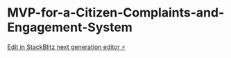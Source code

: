 # MVP-for-a-Citizen-Complaints-and-Engagement-System

[Edit in StackBlitz next generation editor ⚡️](https://stackblitz.com/~/github.com/mukuru1/MVP-for-a-Citizen-Complaints-and-Engagement-System)